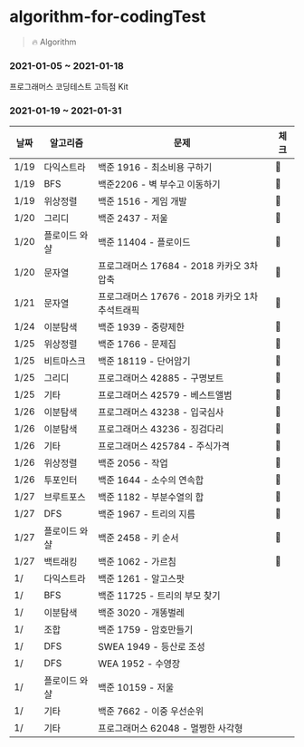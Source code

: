# algorithm-for-codingTest
> 🔥 Algorithm

### 2021-01-05 ~ 2021-01-18
프로그래머스 코딩테스트 고득점 Kit

### 2021-01-19 ~ 2021-01-31
|날짜|알고리즘|문제|체크|
|------|------|---|---|
|1/19|다익스트라|백준 1916 - 최소비용 구하기|💚|
|1/19|BFS|백준2206 - 벽 부수고 이동하기|💚|
|1/19|위상정렬|백준 1516 - 게임 개발|💚|
|1/20|그리디|백준 2437 - 저울|💚|
|1/20|	플로이드 와샬|백준 11404 - 플로이드|💚|
|1/20|	문자열|프로그래머스 17684 - 2018 카카오 3차 압축|💚|
|1/21|	문자열|프로그래머스 17676 - 2018 카카오 1차 추석트래픽|💚|
|1/24|	이분탐색|백준 1939 - 중량제한|💚|
|1/25|	위상정렬|백준 1766 - 문제집|💚|
|1/25|	비트마스크|백준 18119 - 단어암기|💚|
|1/25|	그리디|프로그래머스 42885 - 구명보트|💚|
|1/25|	기타|프로그래머스 42579 - 베스트앨범|💚|
|1/26|	이분탐색|프로그래머스 43238 - 입국심사|💚|
|1/26|	이분탐색|프로그래머스 43236 - 징검다리|💚|
|1/26|	기타|프로그래머스 425784 - 주식가격|💚|
|1/26| 위상정렬|백준 2056 - 작업|💚|
|1/26|	투포인터|백준 1644 - 소수의 연속합|💚|
|1/27| 브루트포스|백준 1182 - 부분수열의 합|💚|
|1/27|	DFS|백준 1967 - 트리의 지름|💚|
|1/27|	플로이드 와샬|백준 2458 - 키 순서|💚|
|1/27|	백트래킹|백준 1062 - 가르침|💚|
|1/|	다익스트라|백준 1261 - 알고스팟|
|1/|	BFS|백준 11725 - 트리의 부모 찾기|
|1/|	이분탐색|백준 3020 - 개똥벌레|
|1/|	조합|백준 1759 - 암호만들기|
|1/|	DFS|SWEA 1949 - 등산로 조성|
|1/|	DFS|WEA 1952 - 수영장|
|1/|	플로이드 와샬|백준 10159 - 저울|
|1/|	기타|백준 7662 - 이중 우선순위|
|1/|	기타|프로그래머스 62048 - 멀쩡한 사각형|


